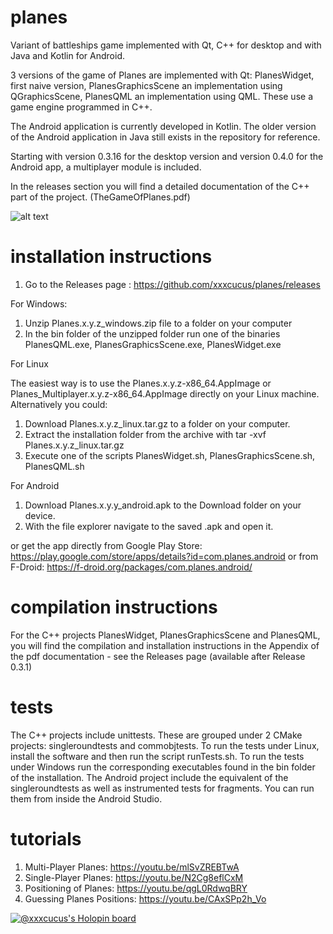 # planes
Variant of battleships game implemented with Qt, C++ for desktop and with Java and Kotlin for Android.

3 versions of the game of Planes are implemented with Qt: PlanesWidget, first naive version,
PlanesGraphicsScene an implementation using QGraphicsScene,
PlanesQML an implementation using QML. These use a game engine programmed in C++.

The Android application is currently developed in Kotlin.
The older version of the Android application in Java still exists in the repository for reference.

Starting with version 0.3.16 for the desktop version and version 0.4.0 for the Android app, a multiplayer module is included.

In the releases section you will find a detailed documentation of the C++ part of the project. (TheGameOfPlanes.pdf)

![alt text](https://github.com/xxxcucus/planes/blob/master/Screenshots/PlanesQML1.jpg)

# installation instructions

1. Go to the Releases page : https://github.com/xxxcucus/planes/releases

For Windows:
1. Unzip Planes.x.y.z_windows.zip file to a folder on your computer
2. In the bin folder of the unzipped folder run one of the binaries PlanesQML.exe, PlanesGraphicsScene.exe, PlanesWidget.exe

For Linux

The easiest way is to use the Planes.x.y.z-x86_64.AppImage or Planes_Multiplayer.x.y.z-x86_64.AppImage directly on your Linux machine.
Alternatively you could:

1. Download Planes.x.y.z_linux.tar.gz to a folder on your computer.
2. Extract the installation folder from the archive with tar -xvf Planes.x.y.z_linux.tar.gz
3. Execute one of the scripts PlanesWidget.sh, PlanesGraphicsScene.sh, PlanesQML.sh


For Android 
1. Download Planes.x.y.y_android.apk to the Download folder on your device.
2. With the file explorer navigate to the saved .apk and open it.

or get the app directly from Google Play Store: https://play.google.com/store/apps/details?id=com.planes.android 
or from F-Droid: https://f-droid.org/packages/com.planes.android/

# compilation instructions

For the C++ projects PlanesWidget, PlanesGraphicsScene and PlanesQML, you will find the compilation and installation instructions in the Appendix of the pdf documentation - see the Releases page (available after Release 0.3.1)

# tests
The C++ projects include unittests. These are grouped under 2 CMake projects: singleroundtests and commobjtests. To run the tests under Linux, install the software and then run the script runTests.sh. To run the tests under Windows run the corresponding executables found in the bin folder of the installation. The Android project include the equivalent of the singleroundtests as well as instrumented tests for fragments. You can run them from inside the Android Studio.

# tutorials

1. Multi-Player Planes: https://youtu.be/mlSvZREBTwA
2. Single-Player Planes: https://youtu.be/N2Cg8eflCxM
3. Positioning of Planes: https://youtu.be/qgL0RdwqBRY
4. Guessing Planes Positions: https://youtu.be/CAxSPp2h_Vo

[![@xxxcucus's Holopin board](https://holopin.io/api/user/board?user=xxxcucus)](https://holopin.io/@xxxcucus)
